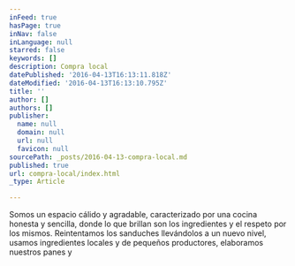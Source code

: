 ```yaml
---
inFeed: true
hasPage: true
inNav: false
inLanguage: null
starred: false
keywords: []
description: Compra local
datePublished: '2016-04-13T16:13:11.818Z'
dateModified: '2016-04-13T16:13:10.795Z'
title: ''
author: []
authors: []
publisher:
  name: null
  domain: null
  url: null
  favicon: null
sourcePath: _posts/2016-04-13-compra-local.md
published: true
url: compra-local/index.html
_type: Article

---
```

Somos un espacio cálido y agradable, caracterizado por una cocina honesta y sencilla, donde lo que brillan son los ingredientes y el respeto por los mismos. Reintentamos los sanduches llevándolos a un nuevo nivel, usamos ingredientes locales y de pequeños productores, elaboramos nuestros panes y